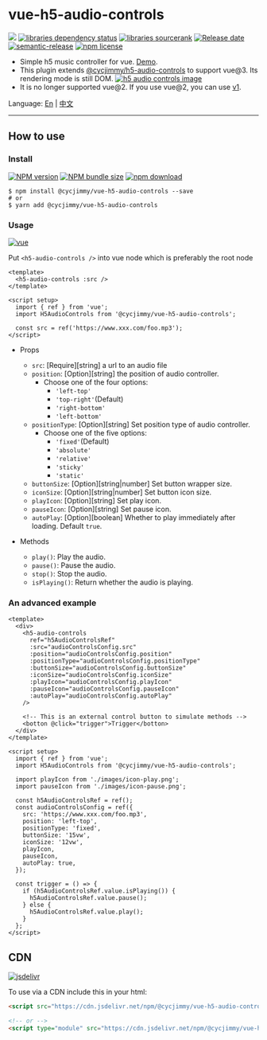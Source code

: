 # vue-h5-audio-controls

![][workflows-badge-image]
[![libraries dependency status][libraries-status-image]][libraries-status-url]
[![libraries sourcerank][libraries-sourcerank-image]][libraries-sourcerank-url]
[![Release date][release-date-image]][release-url]
[![semantic-release][semantic-image]][semantic-url]
[![npm license][license-image]][download-url]

* Simple h5 music controller for vue. [Demo][github-pages-url]. 
* This plugin extends [@cycjimmy/h5-audio-controls][h5-audio-controls-url] to support vue@3. Its rendering mode is still DOM. [![h5 audio controls image][h5-audio-controls-image]][h5-audio-controls-url]
* It is no longer supported vue@2. If you use vue@2, you can use [v1][github-tag-v1].

Language: [En][Readme-url-En] | [中文][Readme-url-ZhCN]
***

## How to use
### Install
[![NPM version][npm-image]][npm-url]
[![NPM bundle size][npm-bundle-size-image]][npm-url]
[![npm download][download-image]][download-url]

```shell
$ npm install @cycjimmy/vue-h5-audio-controls --save
# or
$ yarn add @cycjimmy/vue-h5-audio-controls
```

### Usage
[![vue][vue-image]][vue-url]

Put `<h5-audio-controls />` into vue node which is preferably the root node
```vue
<template>
  <h5-audio-controls :src />
</template>

<script setup>
  import { ref } from 'vue';
  import H5AudioControls from '@cycjimmy/vue-h5-audio-controls';

  const src = ref('https://www.xxx.com/foo.mp3');
</script>
```

* Props
  * `src`: [Require][string] a url to an audio file
  * `position`: [Option][string] the position of audio controller.
    * Choose one of the four options:
      * `'left-top'`
      * `'top-right'`(Default)
      * `'right-bottom'`
      * `'left-bottom'`
  * `positionType`: [Option][string] Set position type of audio controller.
    * Choose one of the five options:
      * `'fixed'`(Default)
      * `'absolute'`
      * `'relative'`
      * `'sticky'`
      * `'static'`
  * `buttonSize`: [Option][string|number] Set button wrapper size.
  * `iconSize`: [Option][string|number] Set button icon size.
  * `playIcon`: [Option][string] Set play icon.
  * `pauseIcon`: [Option][string] Set pause icon.
  * `autoPlay`: [Option][boolean] Whether to play immediately after loading. Default `true`.

* Methods
  * `play()`: Play the audio.
  * `pause()`: Pause the audio.
  * `stop()`: Stop the audio.
  * `isPlaying()`: Return whether the audio is playing.
  
### An advanced example
```vue
<template>
  <div>
    <h5-audio-controls 
      ref="h5AudioControlsRef"
      :src="audioControlsConfig.src"
      :position="audioControlsConfig.position"
      :positionType="audioControlsConfig.positionType"
      :buttonSize="audioControlsConfig.buttonSize"
      :iconSize="audioControlsConfig.iconSize"
      :playIcon="audioControlsConfig.playIcon"
      :pauseIcon="audioControlsConfig.pauseIcon"
      :autoPlay="audioControlsConfig.autoPlay"
    />

    <!-- This is an external control button to simulate methods -->
    <botton @click="trigger">Trigger</botton>
  </div>
</template>
  
<script setup>
  import { ref } from 'vue';
  import H5AudioControls from '@cycjimmy/vue-h5-audio-controls';
  
  import playIcon from './images/icon-play.png';
  import pauseIcon from './images/icon-pause.png';

  const h5AudioControlsRef = ref();
  const audioControlsConfig = ref({
    src: 'https://www.xxx.com/foo.mp3',
    position: 'left-top',
    positionType: 'fixed',
    buttonSize: '15vw',
    iconSize: '12vw',
    playIcon,
    pauseIcon,
    autoPlay: true,
  });

  const trigger = () => {
    if (h5AudioControlsRef.value.isPlaying()) {
      h5AudioControlsRef.value.pause();
    } else {
      h5AudioControlsRef.value.play();
    }
  };
</script>
```

## CDN
[![jsdelivr][jsdelivr-image]][jsdelivr-url]

To use via a CDN include this in your html:
```html
<script src="https://cdn.jsdelivr.net/npm/@cycjimmy/vue-h5-audio-controls@2/dist/h5-audio-controls.umd.js"></script>

<!-- or -->
<script type="module" src="https://cdn.jsdelivr.net/npm/@cycjimmy/vue-h5-audio-controls@2/dist/h5-audio-controls.es.js"></script>
```

<!-- Links: -->
[npm-image]: https://img.shields.io/npm/v/@cycjimmy/vue-h5-audio-controls
[npm-url]: https://npmjs.org/package/@cycjimmy/vue-h5-audio-controls
[npm-bundle-size-image]: https://img.shields.io/bundlephobia/min/@cycjimmy/vue-h5-audio-controls

[download-image]: https://img.shields.io/npm/dt/@cycjimmy/vue-h5-audio-controls
[download-url]: https://npmjs.org/package/@cycjimmy/vue-h5-audio-controls

[jsdelivr-image]: https://img.shields.io/jsdelivr/npm/hy/@cycjimmy/vue-h5-audio-controls
[jsdelivr-url]: https://www.jsdelivr.com/package/npm/@cycjimmy/vue-h5-audio-controls

[workflows-badge-image]: https://github.com/cycjimmy/vue-h5-audio-controls/workflows/Test%20CI/badge.svg

[libraries-status-image]: https://img.shields.io/librariesio/release/npm/@cycjimmy/vue-h5-audio-controls
[libraries-sourcerank-image]: https://img.shields.io/librariesio/sourcerank/npm/@cycjimmy/vue-h5-audio-controls
[libraries-status-url]: https://libraries.io/github/cycjimmy/vue-h5-audio-controls
[libraries-sourcerank-url]: https://libraries.io/npm/@cycjimmy%2Fvue-h5-audio-controls

[release-date-image]: https://img.shields.io/github/release-date/cycjimmy/vue-h5-audio-controls
[release-url]: https://github.com/cycjimmy/vue-h5-audio-controls/releases

[vue-image]: https://img.shields.io/github/package-json/dependency-version/cycjimmy/vue-h5-audio-controls/vue
[vue-url]: https://github.com/vuejs/vue

[h5-audio-controls-image]: https://img.shields.io/github/package-json/dependency-version/cycjimmy/vue-h5-audio-controls/@cycjimmy/h5-audio-controls
[h5-audio-controls-url]: https://github.com/cycjimmy/h5-audio-controls

[semantic-image]: https://img.shields.io/badge/%20%20%F0%9F%93%A6%F0%9F%9A%80-semantic--release-e10079.svg
[semantic-url]: https://github.com/semantic-release/semantic-release

[license-image]: https://img.shields.io/npm/l/@cycjimmy/vue-h5-audio-controls

[github-pages-url]: https://cycjimmy.github.io/vue-h5-audio-controls/
[github-tag-v1]: https://github.com/cycjimmy/vue-h5-audio-controls/tree/v1

[Readme-url-En]: https://github.com/cycjimmy/vue-h5-audio-controls/blob/master/README.md
[Readme-url-ZhCN]: https://github.com/cycjimmy/vue-h5-audio-controls/blob/master/README_zhCN.md

